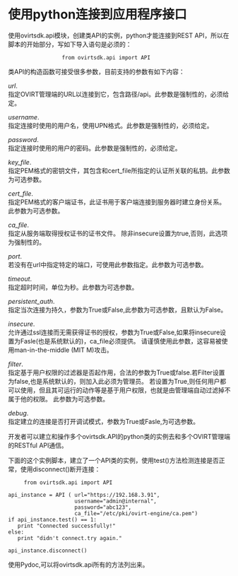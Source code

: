 # 使用python连接到应用程序接口

使用ovirtsdk.api模块，创建类API的实例，python才能连接到REST
API，所以在脚本的开始部分，写如下导入语句是必须的：

                     from ovirtsdk.api import API
                    

类API的构造函数可接受很多参数，目前支持的参数有如下内容：

*url*.  
指定OVIRT管理端的URL以连接到它，包含路径/api。此参数是强制性的，必须给定。

*username*.  
指定连接时使用的用户名，使用UPN格式。此参数是强制性的，必须给定。

*password*.  
指定连接时使用的用户的密码。此参数是强制性的，必须给定。

*key\_file*.  
指定PEM格式的密钥文件，其包含和cert\_file所指定的认证所关联的私钥。此参数为可选参数。

*cert\_file*.  
指定PEM格式的客户端证书，此证书用于客户端连接到服务器时建立身份关系。此参数为可选参数。

*ca\_file*.  
指定从服务端取得授权证书的证书文件。
除非insecure设置为true,否则，此选项为强制性的。

*port*.  
若没有在url中指定特定的端口，可使用此参数指定。此参数为可选参数。

*timeout*.  
指定超时时间，单位为秒。此参数为可选参数。

*persistent\_auth*.  
指定当次连接为持久，参数为True或False,此参数为可选参数，且默认为False。

*insecure*.  
允许通过ssl连接而无需获得证书的授权，参数为True或False,如果将insecure设置为Fasle(也是系统默认的)，ca\_file必须提供。
请谨慎使用此参数，这容易被使用man-in-the-middle (MIT M)攻击。

*filter*.  
指定基于用户权限的过滤器是否起作用，合法的参数为True或false.若Filter设置为false,也是系统默认的，则加入此必须为管理员。
若设置为True,则任何用户都可以使用，但且其可运行的动作等是基于用户权限，也就是由管理端自动过滤掉不属于他的权限。
此参数为可选参数。

*debug*.  
指定建立的连接是否打开调试模式，参数为True或Fasle,为可选参数。

开发者可以建立和操作多个ovirtsdk.API的python类的实例去和多个OVIRT管理端的RESTful
API通信。

下面的这个实例脚本，建立了一个API类的实例，使用test()方法检测连接是否正常，使用disconnect()断开连接：

         from ovirtsdk.api import API

    api_instance = API ( url="https://192.168.3.91",
                         username="admin@internal",
                         password="abc123",
                         ca_file="/etc/pki/ovirt-engine/ca.pem")
    if api_instance.test() == 1:
       print "Connected successfully!"
    else:
       print "didn't connect.try again."

    api_instance.disconnect()
                    

使用Pydoc,可以将ovirtsdk.api所有的方法列出来。

